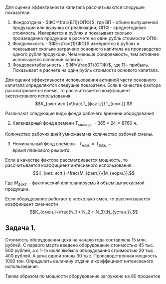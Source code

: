 Для оценки эффективности капитала рассчитываются следущие показатели:
1. Фондоотдача - $ФО=\frac{ВП}{ОПФ}$, где ВП - объем выпущенной продукции или выручка от реализации; ОПФ - среднегодовая стоимость. Измеряется в рублях и показывает сколько произведенно продукции в расчете на один рубль стоимости ОПФ.
2. Фондоемкость - $ФЕ=\frac{1}{ФО}$ измеряется в рублях и показывает сколько затрачено основного капитала на производство одного рубля продукции. Чем меньше фондоемкость, тем активнее используется основной капитал.
3. Фондорентабельность - $ФР=\frac{П}{ОПФ}$, где П - прибыль. Показывает в расчете на один рубль стоимости основого капитала.

Для оценки эффективности использования активной части основного капитала определяются следущие показатели. Если в качестве фактора рассматривается время, то рассчитывается коэффициент экстенсивного использования 
$$К_{экст.исп.}=\frac{T_{факт.}}{T_{ном.}}.$$

Различают следующие виды фонда рабочего времени оборудования
1. Календарный фонд времени $T_{календ.}=365*24=8760 \ ч.$.

Количество рабочих дней умножаем на количество рабочей смены.

3. Номинальный фонд времени - $T_{ном.}=T_{реж.}-{время \ планового \ ремонта}$.

Если в качестве фактора рассматривается мощность, то рассчитывается коэффициент интесивного использования:
$$К_{инт. исп.}=\frac{М_{факт.}}{M_{норм.}}.$$

Где $М_{факт.}$ - фактический или планируемый объем выпускаемой продукции.

Если оборудование работает в несколько смен, то рассчитывается коэффиицент сменности
$$К_{смен.}=\frac{N_1 + N_2 + N_3}{N_{устан.}}.$$

## Задача 1.
Стоимость оборудования цеха на начало года составляла 15 млн. рублей. С первого марта  введено оборудование стоимостью 45 тыс. 600 рублей, а с 1-го июля выбыло оборудования стоимостью 20 тыс. 400 рублей. А цена одной тонны 30 тыс. Производственная мощность 1000 тон. Определить величину отдачи и коэффициент интенсивного использования.

Таким образом по мощности оборудование загружено на 80 процентов